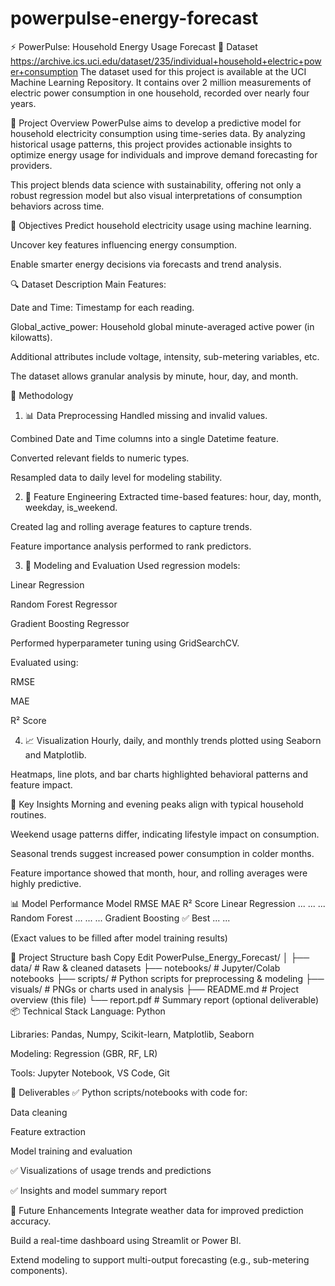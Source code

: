 # powerpulse-energy-forecast
⚡ PowerPulse: Household Energy Usage Forecast
🔗 Dataset https://archive.ics.uci.edu/dataset/235/individual+household+electric+power+consumption
The dataset used for this project is available at the UCI Machine Learning Repository.
It contains over 2 million measurements of electric power consumption in one household, recorded over nearly four years.

🧠 Project Overview
PowerPulse aims to develop a predictive model for household electricity consumption using time-series data. By analyzing historical usage patterns, this project provides actionable insights to optimize energy usage for individuals and improve demand forecasting for providers.

This project blends data science with sustainability, offering not only a robust regression model but also visual interpretations of consumption behaviors across time.

🎯 Objectives
Predict household electricity usage using machine learning.

Uncover key features influencing energy consumption.

Enable smarter energy decisions via forecasts and trend analysis.

🔍 Dataset Description
Main Features:

Date and Time: Timestamp for each reading.

Global_active_power: Household global minute-averaged active power (in kilowatts).

Additional attributes include voltage, intensity, sub-metering variables, etc.

The dataset allows granular analysis by minute, hour, day, and month.

🔧 Methodology
1. 📊 Data Preprocessing
Handled missing and invalid values.

Combined Date and Time columns into a single Datetime feature.

Converted relevant fields to numeric types.

Resampled data to daily level for modeling stability.

2. 🧱 Feature Engineering
Extracted time-based features: hour, day, month, weekday, is_weekend.

Created lag and rolling average features to capture trends.

Feature importance analysis performed to rank predictors.

3. 🤖 Modeling and Evaluation
Used regression models:

Linear Regression

Random Forest Regressor

Gradient Boosting Regressor

Performed hyperparameter tuning using GridSearchCV.

Evaluated using:

RMSE

MAE

R² Score

4. 📈 Visualization
Hourly, daily, and monthly trends plotted using Seaborn and Matplotlib.

Heatmaps, line plots, and bar charts highlighted behavioral patterns and feature impact.

📌 Key Insights
Morning and evening peaks align with typical household routines.

Weekend usage patterns differ, indicating lifestyle impact on consumption.

Seasonal trends suggest increased power consumption in colder months.

Feature importance showed that month, hour, and rolling averages were highly predictive.

📊 Model Performance
Model	RMSE	MAE	R² Score
Linear Regression	...	...	...
Random Forest	...	...	...
Gradient Boosting	✅ Best	...	...

(Exact values to be filled after model training results)

📂 Project Structure
bash
Copy
Edit
PowerPulse_Energy_Forecast/
│
├── data/                        # Raw & cleaned datasets
├── notebooks/                   # Jupyter/Colab notebooks
├── scripts/                     # Python scripts for preprocessing & modeling
├── visuals/                     # PNGs or charts used in analysis
├── README.md                    # Project overview (this file)
└── report.pdf                   # Summary report (optional deliverable)
📦 Technical Stack
Language: Python

Libraries: Pandas, Numpy, Scikit-learn, Matplotlib, Seaborn

Modeling: Regression (GBR, RF, LR)

Tools: Jupyter Notebook, VS Code, Git

🧾 Deliverables
✅ Python scripts/notebooks with code for:

Data cleaning

Feature extraction

Model training and evaluation

✅ Visualizations of usage trends and predictions

✅ Insights and model summary report

🚀 Future Enhancements
Integrate weather data for improved prediction accuracy.

Build a real-time dashboard using Streamlit or Power BI.

Extend modeling to support multi-output forecasting (e.g., sub-metering components).

